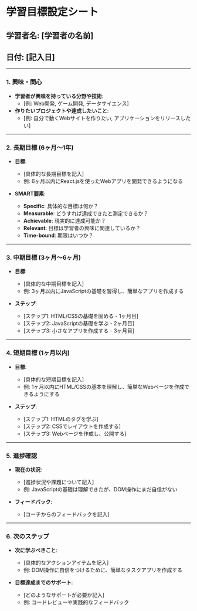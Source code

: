 # 学習目標設定シート

## 学習者名: [学習者の名前]
## 日付: [記入日]

---

### 1. 興味・関心
- **学習者が興味を持っている分野や技術**:
  - [例: Web開発, ゲーム開発, データサイエンス]
- **作りたいプロジェクトや達成したいこと**:
  - [例: 自分で動くWebサイトを作りたい, アプリケーションをリリースしたい]

---

### 2. 長期目標 (6ヶ月〜1年)
- **目標**:
  - [具体的な長期目標を記入]
  - 例: 6ヶ月以内にReact.jsを使ったWebアプリを開発できるようになる

- **SMART要素**:
  - **Specific**: 具体的な目標は何か？
  - **Measurable**: どうすれば達成できたと測定できるか？
  - **Achievable**: 現実的に達成可能か？
  - **Relevant**: 目標は学習者の興味に関連しているか？
  - **Time-bound**: 期限はいつか？

---

### 3. 中期目標 (3ヶ月〜6ヶ月)
- **目標**:
  - [具体的な中期目標を記入]
  - 例: 3ヶ月以内にJavaScriptの基礎を習得し、簡単なアプリを作成する

- **ステップ**:
  - [ステップ1: HTML/CSSの基礎を固める - 1ヶ月目]
  - [ステップ2: JavaScriptの基礎を学ぶ - 2ヶ月目]
  - [ステップ3: 小さなアプリを作成する - 3ヶ月目]

---

### 4. 短期目標 (1ヶ月以内)
- **目標**:
  - [具体的な短期目標を記入]
  - 例: 1ヶ月以内にHTML/CSSの基本を理解し、簡単なWebページを作成できるようにする

- **ステップ**:
  - [ステップ1: HTMLのタグを学ぶ]
  - [ステップ2: CSSでレイアウトを作成する]
  - [ステップ3: Webページを作成し、公開する]

---

### 5. 進捗確認
- **現在の状況**:
  - [進捗状況や課題について記入]
  - 例: JavaScriptの基礎は理解できたが、DOM操作にまだ自信がない

- **フィードバック**:
  - [コーチからのフィードバックを記入]

---

### 6. 次のステップ
- **次に学ぶべきこと**:
  - [具体的なアクションアイテムを記入]
  - 例: DOM操作に自信をつけるために、簡単なタスクアプリを作成する

- **目標達成までのサポート**:
  - [どのようなサポートが必要か記入]
  - 例: コードレビューや実践的なフィードバック
